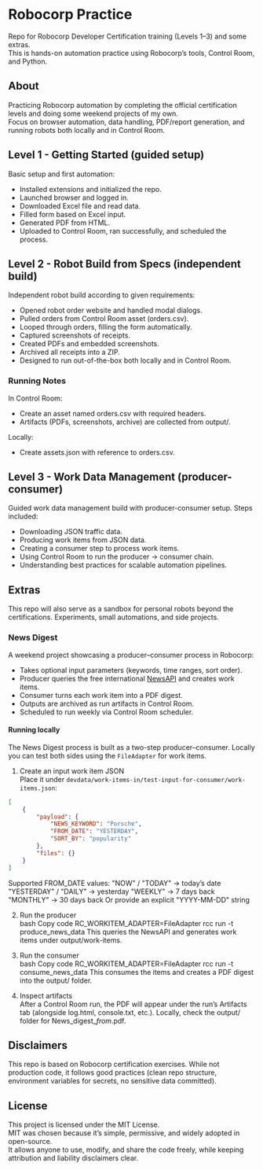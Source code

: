 # Robocorp Practice
Repo for Robocorp Developer Certification training (Levels 1–3) and some extras.  
This is hands-on automation practice using Robocorp’s tools, Control Room, and Python.

## About
Practicing Robocorp automation by completing the official certification levels and doing some weekend projects of my own.  
Focus on browser automation, data handling, PDF/report generation, and running robots both locally and in Control Room.

## Level 1 - Getting Started (guided setup)
Basic setup and first automation:
- Installed extensions and initialized the repo.
- Launched browser and logged in.
- Downloaded Excel file and read data.
- Filled form based on Excel input.
- Generated PDF from HTML.
- Uploaded to Control Room, ran successfully, and scheduled the process.

## Level 2 - Robot Build from Specs (independent build)
Independent robot build according to given requirements:
- Opened robot order website and handled modal dialogs.
- Pulled orders from Control Room asset (orders.csv).
- Looped through orders, filling the form automatically.
- Captured screenshots of receipts.
- Created PDFs and embedded screenshots.
- Archived all receipts into a ZIP.
- Designed to run out-of-the-box both locally and in Control Room.

### Running Notes
In Control Room:
- Create an asset named orders.csv with required headers.
- Artifacts (PDFs, screenshots, archive) are collected from output/.

Locally:
- Create assets.json with reference to orders.csv.

## Level 3 - Work Data Management (producer-consumer)
Guided work data management build with producer-consumer setup.
Steps included:
- Downloading JSON traffic data.
- Producing work items from JSON data.
- Creating a consumer step to process work items.
- Using Control Room to run the producer → consumer chain.
- Understanding best practices for scalable automation pipelines.

## Extras
This repo will also serve as a sandbox for personal robots beyond the certifications. Experiments, small automations, and side projects.

### News Digest
A weekend project showcasing a producer–consumer process in Robocorp:

- Takes optional input parameters (keywords, time ranges, sort order).
- Producer queries the free international [NewsAPI](https://newsapi.org/) and creates work items.
- Consumer turns each work item into a PDF digest.
- Outputs are archived as run artifacts in Control Room.
- Scheduled to run weekly via Control Room scheduler.

#### Running locally
The News Digest process is built as a two-step producer–consumer. Locally you can test both sides using the `FileAdapter` for work items.

1. Create an input work item JSON  
Place it under `devdata/work-items-in/test-input-for-consumer/work-items.json`:
```json
[
    {
        "payload": {
            "NEWS_KEYWORD": "Porsche",
            "FROM_DATE": "YESTERDAY",
            "SORT_BY": "popularity"
        },
        "files": {}
    }
]
```
Supported FROM_DATE values:
"NOW" / "TODAY" → today’s date
"YESTERDAY" / "DAILY" → yesterday
"WEEKLY" → 7 days back
"MONTHLY" → 30 days back
Or provide an explicit "YYYY-MM-DD" string

2. Run the producer  
bash
Copy code
RC_WORKITEM_ADAPTER=FileAdapter rcc run -t produce_news_data
This queries the NewsAPI and generates work items under output/work-items.

3. Run the consumer  
bash
Copy code
RC_WORKITEM_ADAPTER=FileAdapter rcc run -t consume_news_data
This consumes the items and creates a PDF digest into the output/ folder.

4. Inspect artifacts  
After a Control Room run, the PDF will appear under the run’s Artifacts tab (alongside log.html, console.txt, etc.).
Locally, check the output/ folder for News_digest_<keyword>_from_<date>.pdf.

## Disclaimers
This repo is based on Robocorp certification exercises. While not production code, it follows good practices (clean repo structure, environment variables for secrets, no sensitive data committed).

## License
This project is licensed under the MIT License.  
MIT was chosen because it’s simple, permissive, and widely adopted in open-source.  
It allows anyone to use, modify, and share the code freely, while keeping attribution and liability disclaimers clear.